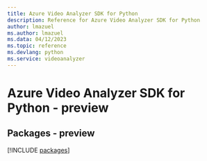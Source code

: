 ```yaml
---
title: Azure Video Analyzer SDK for Python
description: Reference for Azure Video Analyzer SDK for Python
author: lmazuel
ms.author: lmazuel
ms.data: 04/12/2023
ms.topic: reference
ms.devlang: python
ms.service: videoanalyzer
---
```

# Azure Video Analyzer SDK for Python - preview
## Packages - preview
[!INCLUDE [packages](video-analyzer-index.md)]